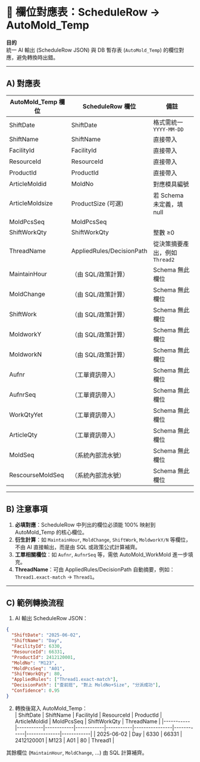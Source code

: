 
# 🔗 欄位對應表：ScheduleRow → AutoMold_Temp

**目的**  
統一 AI 輸出 (ScheduleRow JSON) 與 DB 暫存表 (`AutoMold_Temp`) 的欄位對應，避免轉換時出錯。

---

## A) 對應表

| AutoMold_Temp 欄位   | ScheduleRow 欄位 | 備註 |
|----------------------|------------------|------|
| ShiftDate           | ShiftDate        | 格式需統一 `YYYY-MM-DD` |
| ShiftName           | ShiftName        | 直接帶入 |
| FacilityId          | FacilityId       | 直接帶入 |
| ResourceId          | ResourceId       | 直接帶入 |
| ProductId           | ProductId        | 直接帶入 |
| ArticleMoldid       | MoldNo           | 對應模具編號 |
| ArticleMoldsize     | ProductSize (可選) | 若 Schema 未定義，填 null |
| MoldPcsSeq          | MoldPcsSeq       | |
| ShiftWorkQty        | ShiftWorkQty     | 整數 ≥0 |
| ThreadName          | AppliedRules/DecisionPath | 從決策摘要產出，例如 `Thread2` |
| MaintainHour        | （由 SQL/政策計算） | Schema 無此欄位 |
| MoldChange          | （由 SQL/政策計算） | Schema 無此欄位 |
| ShiftWork           | （由 SQL/政策計算） | Schema 無此欄位 |
| MoldworkY           | （由 SQL/政策計算） | Schema 無此欄位 |
| MoldworkN           | （由 SQL/政策計算） | Schema 無此欄位 |
| Aufnr               | （工單資訊帶入）   | Schema 無此欄位 |
| AufnrSeq            | （工單資訊帶入）   | Schema 無此欄位 |
| WorkQtyYet          | （工單資訊帶入）   | Schema 無此欄位 |
| ArticleQty          | （工單資訊帶入）   | Schema 無此欄位 |
| MoldSeq             | （系統內部流水號） | Schema 無此欄位 |
| RescourseMoldSeq    | （系統內部流水號） | Schema 無此欄位 |

---

## B) 注意事項
1. **必填對應**：ScheduleRow 中列出的欄位必須能 100% 映射到 AutoMold_Temp 的核心欄位。  
2. **衍生計算**：如 `MaintainHour`, `MoldChange`, `ShiftWork`, `MoldworkY/N` 等欄位，不由 AI 直接輸出，而是由 SQL 或政策公式計算補齊。  
3. **工單相關欄位**：如 `Aufnr`, `AufnrSeq` 等，需依 AutoMold_WorkMold 進一步填充。  
4. **ThreadName**：可由 AppliedRules/DecisionPath 自動摘要，例如：`Thread1.exact-match` → `Thread1`。  

---

## C) 範例轉換流程

1. AI 輸出 ScheduleRow JSON：  
```json
{
  "ShiftDate": "2025-06-02",
  "ShiftName": "Day",
  "FacilityId": 6330,
  "ResourceId": 66331,
  "ProductId": 2412120001,
  "MoldNo": "M123",
  "MoldPcsSeq": "A01",
  "ShiftWorkQty": 80,
  "AppliedRules": ["Thread1.exact-match"],
  "DecisionPath": ["查前班", "對上 MoldNo+Size", "分派成功"],
  "Confidence": 0.95
}
```

2. 轉換後寫入 AutoMold_Temp：  
| ShiftDate | ShiftName | FacilityId | ResourceId | ProductId | ArticleMoldid | MoldPcsSeq | ShiftWorkQty | ThreadName |
|-----------|-----------|------------|------------|-----------|----------------|------------|--------------|------------|
| 2025-06-02 | Day | 6330 | 66331 | 2412120001 | M123 | A01 | 80 | Thread1 |

其餘欄位 (`MaintainHour`, `MoldChange`, …) 由 SQL 計算補齊。
